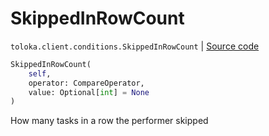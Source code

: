 # SkippedInRowCount
`toloka.client.conditions.SkippedInRowCount` | [Source code](https://github.com/Toloka/toloka-kit/blob/v0.1.26/src/client/conditions.py#L262)

```python
SkippedInRowCount(
    self,
    operator: CompareOperator,
    value: Optional[int] = None
)
```

How many tasks in a row the performer skipped

